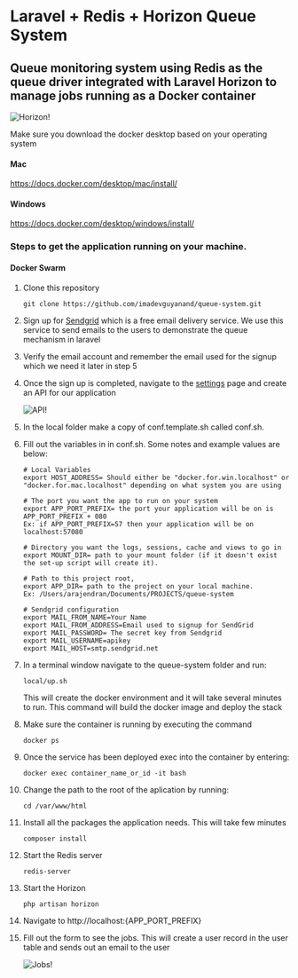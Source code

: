 # Laravel + Redis + Horizon Queue System

## Queue monitoring system using Redis as the queue driver integrated with Laravel Horizon to manage jobs running as a Docker container

![Horizon!](https://drive.google.com/uc?export=view&id=1SmsewVokWC0bzA-HBRWM9WPeyyqX7LzK)

Make sure you download the docker desktop based on your operating system

#### Mac

https://docs.docker.com/desktop/mac/install/

#### Windows

https://docs.docker.com/desktop/windows/install/

### Steps to get the application running on your machine.

#### Docker Swarm

1. Clone this repository

   ```
   git clone https://github.com/imadevguyanand/queue-system.git
   ```

2. Sign up for [Sendgrid](https://signup.sendgrid.com/) which is a free email delivery service. We use this service to send emails to the users to demonstrate the queue mechanism in laravel

3. Verify the email account and remember the email used for the signup which we need it later in step 5

4. Once the sign up is completed, navigate to the [settings](https://app.sendgrid.com/settings/api_keys) page and create an API for our application

   ![API!](https://drive.google.com/uc?export=view&id=1cMq9EFQubBfNnwVMMnnrV9x9weU_fYM-)

5. In the local folder make a copy of conf.template.sh called conf.sh.

6. Fill out the variables in in conf.sh.
   Some notes and example values are below:

   ```
   # Local Variables
   export HOST_ADDRESS= Should either be "docker.for.win.localhost" or "docker.for.mac.localhost" depending on what system you are using

   # The port you want the app to run on your system
   export APP_PORT_PREFIX= the port your application will be on is APP_PORT_PREFIX + 080
   Ex: if APP_PORT_PREFIX=57 then your application will be on localhost:57080

   # Directory you want the logs, sessions, cache and views to go in
   export MOUNT_DIR= path to your mount folder (if it doesn't exist the set-up script will create it).

   # Path to this project root,
   export APP_DIR= path to the project on your local machine.
   Ex: /Users/arajendran/Documents/PROJECTS/queue-system

   # Sendgrid configuration
   export MAIL_FROM_NAME=Your Name
   export MAIL_FROM_ADDRESS=Email used to signup for SendGrid
   export MAIL_PASSWORD= The secret key from Sendgrid
   export MAIL_USERNAME=apikey
   export MAIL_HOST=smtp.sendgrid.net
   ```

7. In a terminal window navigate to the queue-system folder and run:

   ```
   local/up.sh
   ```

   This will create the docker environment and it will take several minutes to run. This command will build the docker image and deploy the stack

8. Make sure the container is running by executing the command

   ```
   docker ps
   ```

9. Once the service has been deployed exec into the container by entering:

   ```
   docker exec container_name_or_id -it bash
   ```

10. Change the path to the root of the aplication by running:

    ```
    cd /var/www/html
    ```

11. Install all the packages the application needs. This will take few minutes

    ```
    composer install
    ```

12. Start the Redis server
    ```
    redis-server
    ```
13. Start the Horizon
    ```
    php artisan horizon
    ```
14. Navigate to http://localhost:{APP_PORT_PREFIX}

15. Fill out the form to see the jobs. This will create a user record in the user table and sends out an email to the user

    ![Jobs!](https://drive.google.com/uc?export=view&id=1YFhtqOGbX0KxQ6IrsZkkG17TsLTpLt64)
